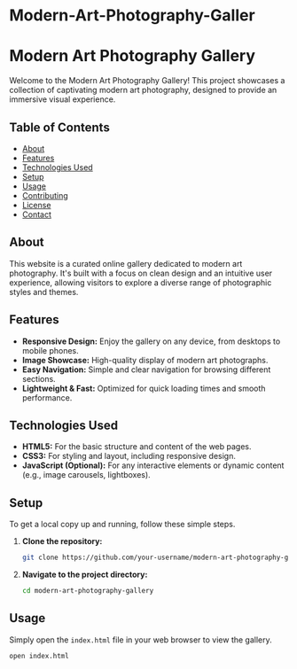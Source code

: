 
# Modern-Art-Photography-Galler
# Modern Art Photography Gallery

Welcome to the Modern Art Photography Gallery! This project showcases a collection of captivating modern art photography, designed to provide an immersive visual experience.

## Table of Contents

- [About](#about)
- [Features](#features)
- [Technologies Used](#technologies-used)
- [Setup](#setup)
- [Usage](#usage)
- [Contributing](#contributing)
- [License](#license)
- [Contact](#contact)

## About

This website is a curated online gallery dedicated to modern art photography. It's built with a focus on clean design and an intuitive user experience, allowing visitors to explore a diverse range of photographic styles and themes.

## Features

- **Responsive Design:** Enjoy the gallery on any device, from desktops to mobile phones.
- **Image Showcase:** High-quality display of modern art photographs.
- **Easy Navigation:** Simple and clear navigation for browsing different sections.
- **Lightweight & Fast:** Optimized for quick loading times and smooth performance.

## Technologies Used

*   **HTML5:** For the basic structure and content of the web pages.
*   **CSS3:** For styling and layout, including responsive design.
*   **JavaScript (Optional):** For any interactive elements or dynamic content (e.g., image carousels, lightboxes).

## Setup

To get a local copy up and running, follow these simple steps.

1.  **Clone the repository:**
    ```bash
    git clone https://github.com/your-username/modern-art-photography-gallery.git
    ```
2.  **Navigate to the project directory:**
    ```bash
    cd modern-art-photography-gallery
    ```

## Usage

Simply open the `index.html` file in your web browser to view the gallery.

```bash
open index.html

